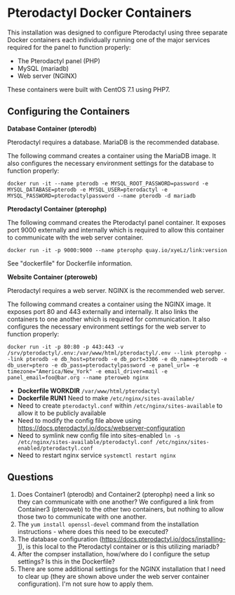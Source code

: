 # Pterodactyl Docker Containers
This installation was designed to configure Pterodactyl using three separate Docker containers each individually running one of the major services required for the panel to function properly:

- The Pterodactyl panel (PHP)  
- MySQL (mariadb)  
- Web server (NGINX)

These containers were built with CentOS 7.1 using PHP7.

## Configuring the Containers

**Database Container (pterodb)**

Pterodactyl requires a database. MariaDB is the recommended database.

The following command creates a container using the MariaDB image. It also configures the necessary environment settings for the database to function properly:

`docker run -it --name pterodb -e MYSQL_ROOT_PASSWORD=password -e MYSQL_DATABASE=pterodb -e MYSQL_USER=pterodactyl -e MYSQL_PASSWORD=pterodactylpassword --name pterodb -d mariadb`

**Pterodactyl Container (pterophp)**

The following command creates the Pterodactyl panel container. It exposes port 9000 externally and internally which is required to allow this container to communicate with the web server container.

`docker run -it -p 9000:9000 --name pterophp quay.io/xyeLz/link:version`

See "dockerfile" for Dockerfile information.

**Website Container (pteroweb)**

Pterodactyl requires a web server. NGINX is the recommended web server.

The following command creates a container using the NGINX image. It exposes port 80 and 443 externally and internally. It also links the containers to one another which is required for communication. It also configures the necessary environment settings for the web server to function properly:

`docker run -it -p 80:80 -p 443:443 -v /srv/pterodactyl/.env:/var/www/html/pterodactyl/.env --link pterophp --link pterodb -e db_host=pterodb -e db_port=3306 -e db_name=pterodb -e db_user=ptero -e db_pass=pterodactylpassword -e panel_url= -e timezone="America/New_York" -e email_driver=mail -e panel_email=foo@bar.org --name pteroweb nginx`

- **Dockerfile WORKDIR** `/var/www/html/pterodactyl`
- **Dockerfile RUN1** Need to make `/etc/nginx/sites-available/`
- Need to create `pterodactyl.conf` within `/etc/nginx/sites-available` to allow it to be publicly available
- Need to modify the config file above using https://docs.pterodactyl.io/docs/webserver-configuration
- Need to symlink new config file into sites-enabled `ln -s /etc/nginx/sites-available/pterodactyl.conf /etc/nginx/sites-enabled/pterodactyl.conf`
- Need to restart nginx service `systemctl restart nginx`

## Questions

1) Does Container1 (pterodb) and Container2 (pterophp) need a link so they can communicate with one another? We configured a link from Container3 (pteroweb) to the other two containers, but nothing to allow those two to communicate with one another.  
2) The `yum install openssl-devel` command from the installation instructions - where does this need to be executed?  
3) The database configuration (https://docs.pterodactyl.io/docs/installing-1), is this local to the Pterodactyl container or is this utilizing mariadb?  
4) After the compser installation, how/where do I configure the setup settings? Is this in the Dockerfile?  
5) There are some additional settings for the NGINX installation that I need to clear up (they are shown above under the web server container configuration). I'm not sure how to apply them.
